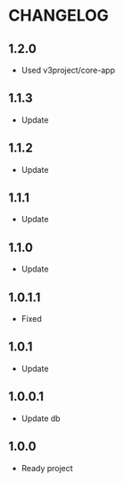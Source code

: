 CHANGELOG
==============

1.2.0
-----------------
  * Used v3project/core-app
  
1.1.3
-----------------
  * Update
  
1.1.2
-----------------
  * Update
  
1.1.1
-----------------
  * Update
  
1.1.0
-----------------
  * Update
  
1.0.1.1
-----------------
  * Fixed
  
1.0.1
-----------------
  * Update
  
1.0.0.1
-----------------
  * Update db

1.0.0
-----------------
  * Ready project
